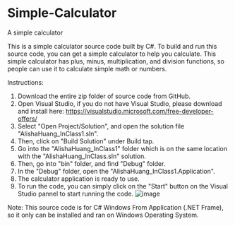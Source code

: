 # Simple-Calculator
 A simple calculator

This is a simple calculator source code built by C#. To build and run this source code, you can get a simple calculator to help you calculate.
This simple calculator has plus, minus, multiplication, and division functions, so people can use it to calculate simple math or numbers.

Instructions:

1. Download the entire zip folder of source code from GitHub.
2. Open Visual Studio, if you do not have Visual Studio, please download and install here: https://visualstudio.microsoft.com/free-developer-offers/
3. Select "Open Project/Solution", and open the solution file "AlishaHuang_InClass1.sln".
4. Then, click on "Build Solution" under Build tap.
5. Go into the "AlishaHuang_InClass1" folder which is on the same location with the "AlishaHuang_InClass.sln" solution.
6. Then, go into "bin" folder, and find "Debug" folder.
7. In the "Debug" folder, open the "AlishaHuang_InClass1.Application".
8. The calculator application is ready to use.
9. To run the code, you can simply click on the "Start" button on the Visual Studio pannel to start running the code.
![image](https://user-images.githubusercontent.com/90707437/158001106-08625343-b8e9-4542-bf71-a700b4409711.png)

Note: This source code is for C# Windows From Application (.NET Frame), so it only can be installed and ran on Windows Operating System.




